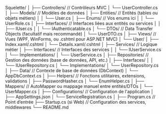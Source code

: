 ﻿Squelette/
│
├── Controllers/               // Contrôleurs MVC
│   └── UserController.cs
│
├── Models/                    // Modèles de données
│   ├── Entities/              // Entités (tables ou objets métiers)
│   │   └── User.cs
│   ├── Enums/                 // Vos enums ici
│   │   └── UserRole.cs
│   ├── Interfaces/            // Interfaces liées aux entités ou services
│   │   ├── IUser.cs
│   │   └── IAuthenticatable.cs
│   └── DTOs/                  // Data Transfer Objects (facultatif mais recommandé)
│       └── UserDTO.cs
│
├── Views/                     // Vues (WPF, WinForms, ou .cshtml pour ASP.NET MVC)
│   └── User/
│       ├── Index.xaml/.cshtml
│       └── Details.xaml/.cshtml
│
├── Services/                  // Logique métier
│   ├── Interfaces/            // Interfaces des services
│   │   └── IUserService.cs
│   └── Implementations/
│       └── UserService.cs
│
├── Repositories/             // Gestion des données (base de données, API, etc.)
│   ├── Interfaces/
│   │   └── IUserRepository.cs
│   └── Implementations/
│       └── UserRepository.cs
│
├── Data/                      // Contexte de base de données (DbContext)
│   └── AppDbContext.cs
│
├── Helpers/                   // Fonctions utilitaires, extensions, validations
│   ├── PasswordHasher.cs
│   └── EnumHelper.cs
│
├── Mappers/                   // AutoMapper ou mappage manuel entre entités/DTOs
│   └── UserMapper.cs
│
├── Configurations/            // Configuration de l'application
│   ├── AppSettings.json
│   └── ServiceRegistration.cs
│
├── Program.cs                 // Point d’entrée
├── Startup.cs (si Web)        // Configuration des services, middlewares
└── README.md
